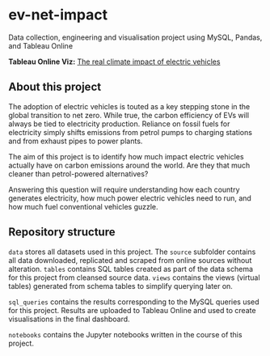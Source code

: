 # ev-net-impact
Data collection, engineering and visualisation project using MySQL, Pandas, and Tableau Online

**Tableau Online Viz:**
[The real climate impact of electric vehicles](https://public.tableau.com/app/profile/lachy.berry/viz/Therealclimateimpactofelectricvehicles/EV_impact)

## About this project
The adoption of electric vehicles is touted as a key stepping stone in the global transition to net zero. While true, the carbon efficiency of EVs will always be tied to electricity production. Reliance on fossil fuels for electricity simply shifts emissions from petrol pumps to charging stations and from exhaust pipes to power plants.

The aim of this project is to identify how much impact electric vehicles actually have on carbon emissions around the world. Are they that much cleaner than petrol-powered alternatives?

Answering this question will require understanding how each country generates electricity, how much power electric vehicles need to run, and how much fuel conventional vehicles guzzle.

## Repository structure
`data` stores all datasets used in this project. The `source` subfolder contains all data downloaded, replicated and scraped from online sources without alteration. `tables` contains SQL tables created as part of the data schema for this project from cleansed source data. `views` contains the views (virtual tables) generated from schema tables to simplify querying later on.

`sql_queries` contains the results corresponding to the MySQL queries used for this project. Results are uploaded to Tableau Online and used to create visualisations in the final dashboard.

`notebooks` contains the Jupyter notebooks written in the course of this project.
